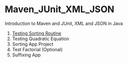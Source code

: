 # Maven_JUnit_XML_JSON
Introduction to Maven and JUnit,  XML and JSON in Java
1. [Testing Sorting Routine](https://github.com/pp8a/Maven_JUnit_XML_JSON/tree/main/test-sorting)
2. Testing Quadratic Equation
3. Sorting App Project
4. Test Factorial (Optional)
5. Suffixing App
